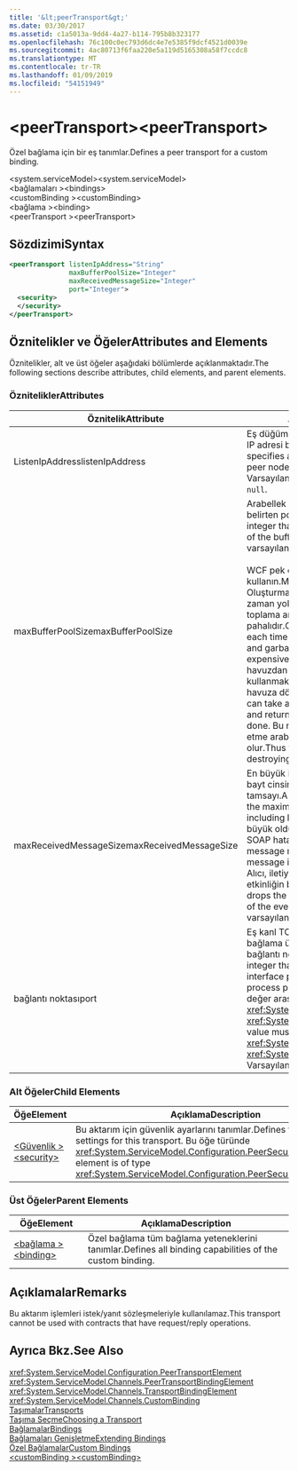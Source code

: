 ```yaml
---
title: '&lt;peerTransport&gt;'
ms.date: 03/30/2017
ms.assetid: c1a5013a-9dd4-4a27-b114-795b8b323177
ms.openlocfilehash: 76c100c0ec793d6dc4e7e5385f9dcf4521d0039e
ms.sourcegitcommit: 4ac80713f6faa220e5a119d5165308a58f7ccdc8
ms.translationtype: MT
ms.contentlocale: tr-TR
ms.lasthandoff: 01/09/2019
ms.locfileid: "54151949"
---
```

# <a name="ltpeertransportgt"></a><span data-ttu-id="7020b-102">&lt;peerTransport&gt;</span><span class="sxs-lookup"><span data-stu-id="7020b-102">&lt;peerTransport&gt;</span></span>
<span data-ttu-id="7020b-103">Özel bağlama için bir eş tanımlar.</span><span class="sxs-lookup"><span data-stu-id="7020b-103">Defines a peer transport for a custom binding.</span></span>  
  
 <span data-ttu-id="7020b-104">\<system.serviceModel></span><span class="sxs-lookup"><span data-stu-id="7020b-104">\<system.serviceModel></span></span>  
<span data-ttu-id="7020b-105">\<bağlamaları ></span><span class="sxs-lookup"><span data-stu-id="7020b-105">\<bindings></span></span>  
<span data-ttu-id="7020b-106">\<customBinding ></span><span class="sxs-lookup"><span data-stu-id="7020b-106">\<customBinding></span></span>  
<span data-ttu-id="7020b-107">\<bağlama ></span><span class="sxs-lookup"><span data-stu-id="7020b-107">\<binding></span></span>  
<span data-ttu-id="7020b-108">\<peerTransport ></span><span class="sxs-lookup"><span data-stu-id="7020b-108">\<peerTransport></span></span>  
  
## <a name="syntax"></a><span data-ttu-id="7020b-109">Sözdizimi</span><span class="sxs-lookup"><span data-stu-id="7020b-109">Syntax</span></span>  
  
```xml  
<peerTransport listenIpAddress="String"
               maxBufferPoolSize="Integer"
               maxReceivedMessageSize="Integer"
               port="Integer">
  <security>
  </security>
</peerTransport>
```  
  
## <a name="attributes-and-elements"></a><span data-ttu-id="7020b-110">Öznitelikler ve Öğeler</span><span class="sxs-lookup"><span data-stu-id="7020b-110">Attributes and Elements</span></span>  
 <span data-ttu-id="7020b-111">Öznitelikler, alt ve üst öğeler aşağıdaki bölümlerde açıklanmaktadır.</span><span class="sxs-lookup"><span data-stu-id="7020b-111">The following sections describe attributes, child elements, and parent elements.</span></span>  
  
### <a name="attributes"></a><span data-ttu-id="7020b-112">Öznitelikler</span><span class="sxs-lookup"><span data-stu-id="7020b-112">Attributes</span></span>  
  
|<span data-ttu-id="7020b-113">Öznitelik</span><span class="sxs-lookup"><span data-stu-id="7020b-113">Attribute</span></span>|<span data-ttu-id="7020b-114">Açıklama</span><span class="sxs-lookup"><span data-stu-id="7020b-114">Description</span></span>|  
|---------------|-----------------|  
|<span data-ttu-id="7020b-115">ListenIpAddress</span><span class="sxs-lookup"><span data-stu-id="7020b-115">listenIpAddress</span></span>|<span data-ttu-id="7020b-116">Eş düğüm TCP iletileri için dinleyeceği bir IP adresi belirten bir dize.</span><span class="sxs-lookup"><span data-stu-id="7020b-116">A string that specifies an IP address on which the peer node will listen for TCP messages.</span></span> <span data-ttu-id="7020b-117">Varsayılan, `null` değeridir.</span><span class="sxs-lookup"><span data-stu-id="7020b-117">The default is `null`.</span></span>|  
|<span data-ttu-id="7020b-118">maxBufferPoolSize</span><span class="sxs-lookup"><span data-stu-id="7020b-118">maxBufferPoolSize</span></span>|<span data-ttu-id="7020b-119">Arabellek havuzu en büyük boyutunu belirten pozitif bir tamsayı.</span><span class="sxs-lookup"><span data-stu-id="7020b-119">A positive integer that specifies the maximum size of the buffer pool.</span></span> <span data-ttu-id="7020b-120">524288 varsayılandır.</span><span class="sxs-lookup"><span data-stu-id="7020b-120">The default is 524288.</span></span><br /><br /> <span data-ttu-id="7020b-121">WCF pek çok bölümünün arabellekler kullanın.</span><span class="sxs-lookup"><span data-stu-id="7020b-121">Many parts of WCF use buffers.</span></span> <span data-ttu-id="7020b-122">Oluşturma ve arabellek kullanıldıkları her zaman yok etme pahalıdır ve çöp toplama arabellekler için da pahalıdır.</span><span class="sxs-lookup"><span data-stu-id="7020b-122">Creating and destroying buffers each time they are used is expensive, and garbage collection for buffers is also expensive.</span></span> <span data-ttu-id="7020b-123">Arabellek havuzu ile havuzdan bir arabelleğe almak, kullanmak ve tamamladıktan sonra havuza döndürün.</span><span class="sxs-lookup"><span data-stu-id="7020b-123">With buffer pools, you can take a buffer from the pool, use it, and return it to the pool once you are done.</span></span> <span data-ttu-id="7020b-124">Bu nedenle oluşturmak ve yok etme arabellekler yükü önlenmiş olur.</span><span class="sxs-lookup"><span data-stu-id="7020b-124">Thus the overhead in creating and destroying buffers is avoided.</span></span>|  
|<span data-ttu-id="7020b-125">maxReceivedMessageSize</span><span class="sxs-lookup"><span data-stu-id="7020b-125">maxReceivedMessageSize</span></span>|<span data-ttu-id="7020b-126">En büyük ileti boyutu üst bilgiler dahil bayt cinsinden tanımlayan pozitif bir tamsayı.</span><span class="sxs-lookup"><span data-stu-id="7020b-126">A positive integer that defines the maximum message size in bytes including headers.</span></span> <span data-ttu-id="7020b-127">İleti alıcısı için çok büyük olduğunda bir ileti gönderen bir SOAP hatasını alır.</span><span class="sxs-lookup"><span data-stu-id="7020b-127">The sender of a message receives a SOAP fault when the message is too large for the receiver.</span></span> <span data-ttu-id="7020b-128">Alıcı, iletiyi bırakır ve izleme günlüğüne etkinliğin bir giriş oluşturur.</span><span class="sxs-lookup"><span data-stu-id="7020b-128">The receiver drops the message and creates an entry of the event in the trace log.</span></span> <span data-ttu-id="7020b-129">65536 varsayılandır.</span><span class="sxs-lookup"><span data-stu-id="7020b-129">The default is 65536.</span></span>|  
|<span data-ttu-id="7020b-130">bağlantı noktası</span><span class="sxs-lookup"><span data-stu-id="7020b-130">port</span></span>|<span data-ttu-id="7020b-131">Eş kanl TCP iletilerini işleyecek Bu bağlama üzerinde ağ arabirim katmanı bağlantı noktasını belirten bir tamsayı.</span><span class="sxs-lookup"><span data-stu-id="7020b-131">An integer that specifies the network interface port on which this binding will process peer channel TCP messages.</span></span> <span data-ttu-id="7020b-132">Bu değer arasında olmalıdır <xref:System.Net.IPEndPoint.MinPort> ve <xref:System.Net.IPEndPoint.MaxPort>.</span><span class="sxs-lookup"><span data-stu-id="7020b-132">This value must be between <xref:System.Net.IPEndPoint.MinPort> and <xref:System.Net.IPEndPoint.MaxPort>.</span></span> <span data-ttu-id="7020b-133">Varsayılan değer 0'dır.</span><span class="sxs-lookup"><span data-stu-id="7020b-133">The default is 0.</span></span>|  
  
### <a name="child-elements"></a><span data-ttu-id="7020b-134">Alt Öğeler</span><span class="sxs-lookup"><span data-stu-id="7020b-134">Child Elements</span></span>  
  
|<span data-ttu-id="7020b-135">Öğe</span><span class="sxs-lookup"><span data-stu-id="7020b-135">Element</span></span>|<span data-ttu-id="7020b-136">Açıklama</span><span class="sxs-lookup"><span data-stu-id="7020b-136">Description</span></span>|  
|-------------|-----------------|  
|[<span data-ttu-id="7020b-137">\<Güvenlik ></span><span class="sxs-lookup"><span data-stu-id="7020b-137">\<security></span></span>](../../../../../docs/framework/configure-apps/file-schema/wcf/security-of-peertransport.md)|<span data-ttu-id="7020b-138">Bu aktarım için güvenlik ayarlarını tanımlar.</span><span class="sxs-lookup"><span data-stu-id="7020b-138">Defines the security settings for this transport.</span></span> <span data-ttu-id="7020b-139">Bu öğe türünde <xref:System.ServiceModel.Configuration.PeerSecurityElement>.</span><span class="sxs-lookup"><span data-stu-id="7020b-139">This element is of type <xref:System.ServiceModel.Configuration.PeerSecurityElement>.</span></span>|  
  
### <a name="parent-elements"></a><span data-ttu-id="7020b-140">Üst Öğeler</span><span class="sxs-lookup"><span data-stu-id="7020b-140">Parent Elements</span></span>  
  
|<span data-ttu-id="7020b-141">Öğe</span><span class="sxs-lookup"><span data-stu-id="7020b-141">Element</span></span>|<span data-ttu-id="7020b-142">Açıklama</span><span class="sxs-lookup"><span data-stu-id="7020b-142">Description</span></span>|  
|-------------|-----------------|  
|[<span data-ttu-id="7020b-143">\<bağlama ></span><span class="sxs-lookup"><span data-stu-id="7020b-143">\<binding></span></span>](../../../../../docs/framework/misc/binding.md)|<span data-ttu-id="7020b-144">Özel bağlama tüm bağlama yeteneklerini tanımlar.</span><span class="sxs-lookup"><span data-stu-id="7020b-144">Defines all binding capabilities of the custom binding.</span></span>|  
  
## <a name="remarks"></a><span data-ttu-id="7020b-145">Açıklamalar</span><span class="sxs-lookup"><span data-stu-id="7020b-145">Remarks</span></span>  
 <span data-ttu-id="7020b-146">Bu aktarım işlemleri istek/yanıt sözleşmeleriyle kullanılamaz.</span><span class="sxs-lookup"><span data-stu-id="7020b-146">This transport cannot be used with contracts that have request/reply operations.</span></span>  
  
## <a name="see-also"></a><span data-ttu-id="7020b-147">Ayrıca Bkz.</span><span class="sxs-lookup"><span data-stu-id="7020b-147">See Also</span></span>  
 <xref:System.ServiceModel.Configuration.PeerTransportElement>  
 <xref:System.ServiceModel.Channels.PeerTransportBindingElement>  
 <xref:System.ServiceModel.Channels.TransportBindingElement>  
 <xref:System.ServiceModel.Channels.CustomBinding>  
 [<span data-ttu-id="7020b-148">Taşımalar</span><span class="sxs-lookup"><span data-stu-id="7020b-148">Transports</span></span>](../../../../../docs/framework/wcf/feature-details/transports.md)  
 [<span data-ttu-id="7020b-149">Taşıma Seçme</span><span class="sxs-lookup"><span data-stu-id="7020b-149">Choosing a Transport</span></span>](../../../../../docs/framework/wcf/feature-details/choosing-a-transport.md)  
 [<span data-ttu-id="7020b-150">Bağlamalar</span><span class="sxs-lookup"><span data-stu-id="7020b-150">Bindings</span></span>](../../../../../docs/framework/wcf/bindings.md)  
 [<span data-ttu-id="7020b-151">Bağlamaları Genişletme</span><span class="sxs-lookup"><span data-stu-id="7020b-151">Extending Bindings</span></span>](../../../../../docs/framework/wcf/extending/extending-bindings.md)  
 [<span data-ttu-id="7020b-152">Özel Bağlamalar</span><span class="sxs-lookup"><span data-stu-id="7020b-152">Custom Bindings</span></span>](../../../../../docs/framework/wcf/extending/custom-bindings.md)  
 [<span data-ttu-id="7020b-153">\<customBinding ></span><span class="sxs-lookup"><span data-stu-id="7020b-153">\<customBinding></span></span>](../../../../../docs/framework/configure-apps/file-schema/wcf/custombinding.md)
